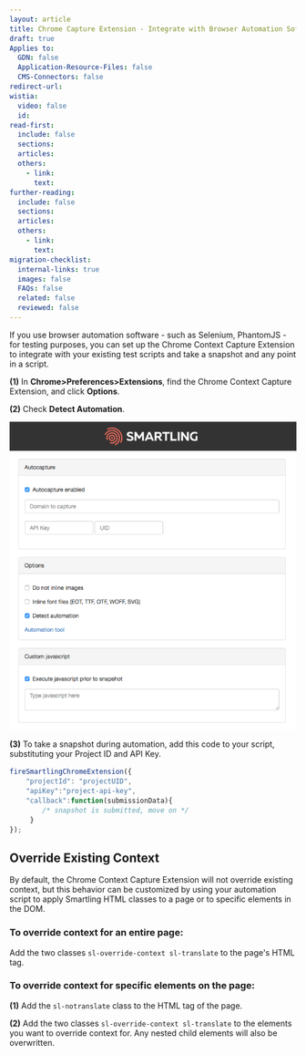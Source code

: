 ```yaml
---
layout: article
title: Chrome Capture Extension - Integrate with Browser Automation Software
draft: true
Applies to:
  GDN: false
  Application-Resource-Files: false
  CMS-Connectors: false
redirect-url:
wistia:
  video: false
  id:
read-first:
  include: false
  sections:
  articles:
  others:
    - link:
      text:
further-reading:
  include: false
  sections:
  articles:
  others:
    - link:
      text:
migration-checklist:
  internal-links: true
  images: false
  FAQs: false
  related: false
  reviewed: false
---
```



If you use browser automation software - such as Selenium, PhantomJS - for testing purposes, you can set up the Chrome Context Capture Extension to integrate with your existing test scripts and take a snapshot and any point in a script.

**(1)** In **Chrome&gt;Preferences&gt;Extensions**, find the Chrome Context Capture Extension, and click **Options**.

**(2)** Check **Detect Automation**.

![medium](/uploads/versions/smartling_context_snapshot_options---x----719-771x---.png)

**(3)** To take a snapshot during automation, add this code to your script, substituting your Project ID and API Key.

~~~javascript
fireSmartlingChromeExtension({ 
    "projectId": "projectUID", 
    "apiKey":"project-api-key", 
    "callback":function(submissionData){ 
        /* snapshot is submitted, move on */
     } 
});
~~~

## Override Existing Context

By default, the Chrome Context Capture Extension will not override existing context, but this behavior can be customized by using your automation script to apply Smartling HTML classes to a page or to specific elements in the DOM.

### To override context for an entire page:

Add the two classes `sl-override-context sl-translate` to the page's HTML tag.

### To override context for specific elements on the page:

**(1)** Add the `sl-notranslate` class to the HTML tag of the page.

**(2)** Add the two classes `sl-override-context sl-translate` to the elements you want to override context for. Any nested child elements will also be overwritten.